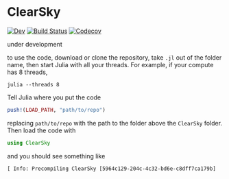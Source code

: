 # ClearSky

<!--- [![Stable](https://img.shields.io/badge/docs-stable-blue.svg)](https://wordsworthgroup.github.io/ClearSky.jl/stable) --->
[![Dev](https://img.shields.io/badge/docs-dev-blue.svg)](https://wordsworthgroup.github.io/ClearSky.jl/dev)
[![Build Status](https://github.com/wordsworthgroup/ClearSky.jl/workflows/CI/badge.svg)](https://github.com/wordsworthgroup/ClearSky.jl/actions)
[![Codecov](https://img.shields.io/codecov/c/github/wordsworthgroup/ClearSky.jl?logo=codecov)](https://codecov.io/gh/wordsworthgroup/ClearSky.jl)



under development

to use the code, download or clone the repository, take `.jl` out of the folder name, then start Julia with all your threads. For example, if your compute has 8 threads,
```shell
julia --threads 8
```
Tell Julia where you put the code
```julia
push!(LOAD_PATH, "path/to/repo")
```
replacing `path/to/repo` with the path to the folder above the `ClearSky` folder. Then load the code with
```julia
using ClearSky
```
and you should see something like
```
[ Info: Precompiling ClearSky [5964c129-204c-4c32-bd6e-c8dff7ca179b]
```
